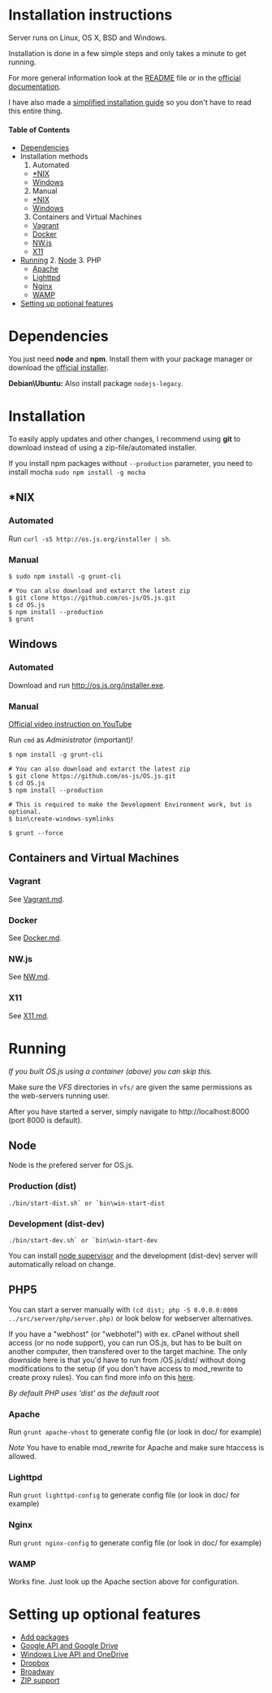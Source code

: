 # Installation instructions

Server runs on Linux, OS X, BSD and Windows.

Installation is done in a few simple steps and only takes a minute to get running.

For more general information look at the [README](README.md) file or in the [official documentation](http://os.js.org/doc/).

I have also made a [simplified installation guide](http://os.js.org/doc/manuals/man-install.html) so you don't have to read this entire thing.

#### Table of Contents

* [Dependencies](#dependencies)
* Installation methods
  1. Automated
    * [*NIX](#automated)
    * [Windows](#automated-1)
  2. Manual
    * [*NIX](#manual)
    * [Windows](#manual-1)
  3. Containers and Virtual Machines
    * [Vagrant](#vagrant)
    * [Docker](#docker)
    * [NW.js](#nwjs)
    * [X11](#x11)
* [Running](#running)
  2. [Node](#node)
  3. PHP
    * [Apache](#apache)
    * [Lighttpd](#lighttpd)
    * [Nginx](#nginx)
    * [WAMP](#wamp)
* [Setting up optional features](#setting-up-optional-features)

# Dependencies

You just need **node** and **npm**. Install them with your package manager or download the [official installer](https://nodejs.org).

**Debian\Ubuntu:** Also install package `nodejs-legacy`.

# Installation

To easily apply updates and other changes, I recommend using **git** to download instead of using a zip-file/automated installer.

If you install npm packages without `--production` parameter, you need to install mocha `sudo npm install -g mocha`

## *NIX

### Automated

Run `curl -sS http://os.js.org/installer | sh`.

### Manual

```shell
$ sudo npm install -g grunt-cli

# You can also download and extarct the latest zip
$ git clone https://github.com/os-js/OS.js.git
$ cd OS.js
$ npm install --production
$ grunt
```

## Windows

### Automated

Download and run http://os.js.org/installer.exe.

### Manual

[Official video instruction on YouTube](https://www.youtube.com/watch?v=Cj3OdxTdGGc)

Run `cmd` as *Administrator* (important)!

```shell
$ npm install -g grunt-cli

# You can also download and extarct the latest zip
$ git clone https://github.com/os-js/OS.js.git
$ cd OS.js
$ npm install --production

# This is required to make the Development Environment work, but is optional.
$ bin\create-windows-symlinks

$ grunt --force
```

## Containers and Virtual Machines

### Vagrant

See [Vagrant.md](https://github.com/os-js/OS.js/blob/master/doc/Vagrant.md).

### Docker

See [Docker.md](https://github.com/os-js/OS.js/blob/master/doc/Docker.md).

### NW.js

See [NW.md](https://github.com/os-js/OS.js/blob/master/doc/NW.md).

### X11

See [X11.md](https://github.com/os-js/OS.js/blob/master/doc/X11.md).

# Running

*If you built OS.js using a container (above) you can skip this.*

Make sure the _VFS_ directories in `vfs/` are given the same permissions as the web-servers running user.

After you have started a server, simply navigate to http://localhost:8000 (port 8000 is default).

## Node

Node is the prefered server for OS.js.

### Production (dist)

```
./bin/start-dist.sh` or `bin\win-start-dist
```

### Development (dist-dev)

```
./bin/start-dev.sh` or `bin\win-start-dev
```

You can install [node supervisor](https://github.com/petruisfan/node-supervisor) and the development (dist-dev) server will automatically reload on change.

## PHP5

You can start a server manually with `(cd dist; php -S 0.0.0.0:8000 ../src/server/php/server.php)` or look below for webserver alternatives.

If you have a "webhost" (or "webhotel") with ex. cPanel without shell access (or no node support), you can run OS.js, but has to be built on another computer, then transfered over to the target machine. The only downside here is that you'd have to run from /OS.js/dist/ without doing modifications to the setup (if you don't have access to mod_rewrite to create proxy rules). You can find more info on this [here](https://github.com/os-js/OS.js/blob/master/doc/cpanel-host.md).

*By default PHP uses 'dist' as the default root*

### Apache

Run `grunt apache-vhost` to generate config file (or look in doc/ for example)

*Note* You have to enable mod_rewrite for Apache and make sure htaccess is allowed.

### Lighttpd

Run `grunt lighttpd-config` to generate config file (or look in doc/ for example)

### Nginx

Run `grunt nginx-config` to generate config file (or look in doc/ for example)

### WAMP

Works fine. Just look up the Apache section above for configuration.

# Setting up optional features

* [Add packages](http://os.js.org/doc/manuals/man-package-manager.html)
* [Google API and Google Drive](http://os.js.org/doc/manuals/man-google-api.html)
* [Windows Live API and OneDrive](http://os.js.org/doc/manuals/man-windows-live-api.html)
* [Dropbox](http://os.js.org/doc/manuals/man-dropbox.html)
* [Broadway](http://os.js.org/doc/manuals/man-broadway.html)
* [ZIP support](http://os.js.org/doc/manuals/man-zip.html)

